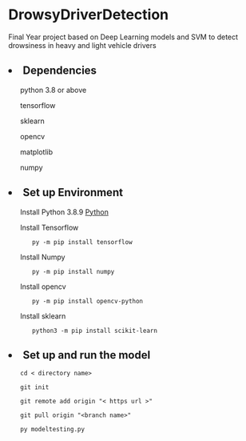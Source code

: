 # DrowsyDriverDetection

Final Year project based on Deep Learning models and SVM to detect drowsiness  in heavy and light vehicle drivers

<h2><li>Dependencies</h2>
<ul>python 3.8 or above</ul>
<ul>tensorflow</ul>
<ul>sklearn</ul>
<ul>opencv</ul>
<ul>matplotlib</ul>
<ul>numpy</ul>
</li>

<h2><li>Set up Environment</h2>
<ul>Install Python 3.8.9 <a href = "https://www.python.org/downloads/">Python</a></ul>
<ul>Install Tensorflow
    <ul><code>py -m pip install tensorflow</code>
    </ul>
</ul>
<ul>Install Numpy
    <ul><code>py -m pip install numpy</code>
    </ul>
</ul>
<ul>Install opencv
    <ul><code>py -m pip install opencv-python</code>
    </ul>
</ul>
<ul>Install sklearn
    <ul><code>python3 -m pip install scikit-learn</code>
    </ul>
</ul>
</li>

<h2><li>Set up and run the model</h2>
<ul><code>cd &lt directory name&gt </code></ul>
<ul><code>git init</code></ul>
<ul><code>git remote add origin "&lt https url &gt"</code></ul>
<ul><code>git pull origin "&ltbranch name&gt"</code></ul>
<ul><code>py modeltesting.py</code></ul>
</li>

